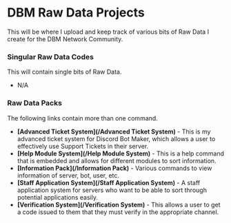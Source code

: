 # DBM Raw Data Projects
This will be where I upload and keep track of various bits of Raw Data I create for the DBM Network Community.    

### Singular Raw Data Codes
This will contain single bits of Raw Data.

* N/A
    
### Raw Data Packs
The following links contain more than one command.

* **[Advanced Ticket System](/Advanced Ticket System)** - This is my advanced ticket system for Discord Bot Maker, which allows a user to effectively use Support Tickets in their server.
* **[Help Module System](/Help Module System)** - This is a help command that is embedded and allows for different modules to sort information.
* **[Information Pack](/Information Pack)** - Various commands to view information of server, bot, user, etc.
* **[Staff Application System](/Staff Application System)** - A staff application system for servers who want to be able to sort through potential applications easily.
* **[Verification System](/Verification System)** - This allows a user to get a code issued to them that they must verify in the appropriate channel.
